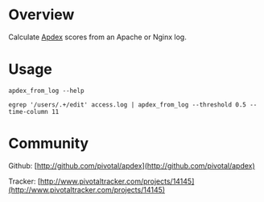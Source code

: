Overview
========
Calculate [Apdex](http://apdex.org) scores from an Apache or Nginx log.

Usage
=====

    apdex_from_log --help
    
    egrep '/users/.+/edit' access.log | apdex_from_log --threshold 0.5 --time-column 11


Community
=========

Github: [http://github.com/pivotal/apdex](http://github.com/pivotal/apdex)

Tracker: [http://www.pivotaltracker.com/projects/14145](http://www.pivotaltracker.com/projects/14145)